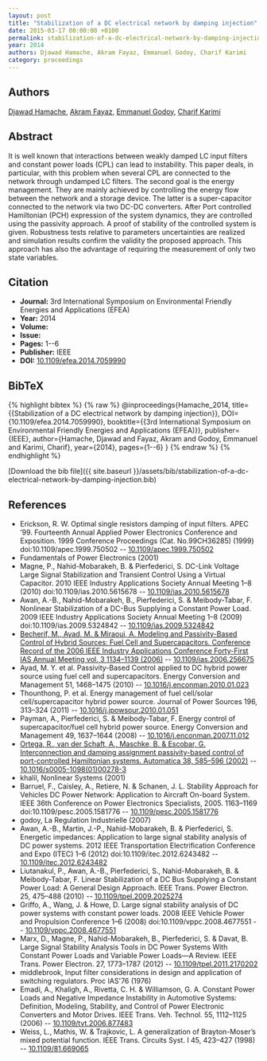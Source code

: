 ```yaml
---
layout: post
title: "Stabilization of a DC electrical network by damping injection"
date: 2015-03-17 00:00:00 +0100
permalink: stabilization-of-a-dc-electrical-network-by-damping-injection
year: 2014
authors: Djawad Hamache, Akram Fayaz, Emmanuel Godoy, Charif Karimi
category: proceedings
---
```

 
## Authors
[Djawad Hamache](authors/djawad-hamache), [Akram Fayaz](authors/akram-fayaz), [Emmanuel Godoy](authors/emmanuel-godoy), [Charif Karimi](authors/charif-karimi)
 
## Abstract
It is well known that interactions between weakly damped LC input filters and constant power loads (CPL) can lead to instability. This paper deals, in particular, with this problem when several CPL are connected to the network through undamped LC filters. The second goal is the energy management. They are mainly achieved by controlling the energy flow between the network and a storage device. The latter is a super-capacitor connected to the network via two DC-DC converters. After Port controlled Hamiltonian (PCH) expression of the system dynamics, they are controlled using the passivity approach. A proof of stability of the controlled system is given. Robustness tests relative to parameters uncertainties are realized and simulation results confirm the validity the proposed approach. This approach has also the advantage of requiring the measurement of only two state variables.
 
## Citation
- **Journal:** 3rd International Symposium on Environmental Friendly Energies and Applications (EFEA)
- **Year:** 2014
- **Volume:** 
- **Issue:** 
- **Pages:** 1--6
- **Publisher:** IEEE
- **DOI:** [10.1109/efea.2014.7059990](https://doi.org/10.1109/efea.2014.7059990)
 
## BibTeX
{% highlight bibtex %}
{% raw %}
@inproceedings{Hamache_2014,
  title={{Stabilization of a DC electrical network by damping injection}},
  DOI={10.1109/efea.2014.7059990},
  booktitle={{3rd International Symposium on Environmental Friendly Energies and Applications (EFEA)}},
  publisher={IEEE},
  author={Hamache, Djawad and Fayaz, Akram and Godoy, Emmanuel and Karimi, Charif},
  year={2014},
  pages={1--6}
}
{% endraw %}
{% endhighlight %}
 
[Download the bib file]({{ site.baseurl }}/assets/bib/stabilization-of-a-dc-electrical-network-by-damping-injection.bib)
 
## References
- Erickson, R. W. Optimal single resistors damping of input filters. APEC ’99. Fourteenth Annual Applied Power Electronics Conference and Exposition. 1999 Conference Proceedings (Cat. No.99CH36285) (1999) doi:10.1109/apec.1999.750502 -- [10.1109/apec.1999.750502](https://doi.org/10.1109/apec.1999.750502)
- Fundamentals of Power Electronics (2001)
- Magne, P., Nahid-Mobarakeh, B. & Pierfederici, S. DC-Link Voltage Large Signal Stabilization and Transient Control Using a Virtual Capacitor. 2010 IEEE Industry Applications Society Annual Meeting 1–8 (2010) doi:10.1109/ias.2010.5615678 -- [10.1109/ias.2010.5615678](https://doi.org/10.1109/ias.2010.5615678)
- Awan, A.-B., Nahid-Mobarakeh, B., Pierfederici, S. & Meibody-Tabar, F. Nonlinear Stabilization of a DC-Bus Supplying a Constant Power Load. 2009 IEEE Industry Applications Society Annual Meeting 1–8 (2009) doi:10.1109/ias.2009.5324842 -- [10.1109/ias.2009.5324842](https://doi.org/10.1109/ias.2009.5324842)
- [Becherif, M., Ayad, M. & Miraoui, A. Modeling and Passivity-Based Control of Hybrid Sources: Fuel Cell and Supercapacitors. Conference Record of the 2006 IEEE Industry Applications Conference Forty-First IAS Annual Meeting vol. 3 1134–1139 (2006)](modeling-and-passivity-based-control-of-hybrid-sources-fuel-cell-and-supercapacitors) -- [10.1109/ias.2006.256675](https://doi.org/10.1109/ias.2006.256675)
- Ayad, M. Y. et al. Passivity-Based Control applied to DC hybrid power source using fuel cell and supercapacitors. Energy Conversion and Management 51, 1468–1475 (2010) -- [10.1016/j.enconman.2010.01.023](https://doi.org/10.1016/j.enconman.2010.01.023)
- Thounthong, P. et al. Energy management of fuel cell/solar cell/supercapacitor hybrid power source. Journal of Power Sources 196, 313–324 (2011) -- [10.1016/j.jpowsour.2010.01.051](https://doi.org/10.1016/j.jpowsour.2010.01.051)
- Payman, A., Pierfederici, S. & Meibody-Tabar, F. Energy control of supercapacitor/fuel cell hybrid power source. Energy Conversion and Management 49, 1637–1644 (2008) -- [10.1016/j.enconman.2007.11.012](https://doi.org/10.1016/j.enconman.2007.11.012)
- [Ortega, R., van der Schaft, A., Maschke, B. & Escobar, G. Interconnection and damping assignment passivity-based control of port-controlled Hamiltonian systems. Automatica 38, 585–596 (2002)](interconnection-and-damping-assignment-passivity-based-control-of-port-controlled-hamiltonian-systems) -- [10.1016/s0005-1098(01)00278-3](https://doi.org/10.1016/s0005-1098(01)00278-3)
- khalil, Nonlinear Systems (2001)
- Barruel, F., Caisley, A., Retiere, N. & Schanen, J. L. Stability Approach for Vehicles DC Power Network: Application to Aircraft On-board System. IEEE 36th Conference on Power Electronics Specialists, 2005. 1163–1169 doi:10.1109/pesc.2005.1581776 -- [10.1109/pesc.2005.1581776](https://doi.org/10.1109/pesc.2005.1581776)
- godoy, La Regulation Industrielle (2007)
- Awan, A.-B., Martin, J.-P., Nahid-Mobarakeh, B. & Pierfederici, S. Energetic impedances: Application to large signal stability analysis of DC power systems. 2012 IEEE Transportation Electrification Conference and Expo (ITEC) 1–6 (2012) doi:10.1109/itec.2012.6243482 -- [10.1109/itec.2012.6243482](https://doi.org/10.1109/itec.2012.6243482)
- Liutanakul, P., Awan, A.-B., Pierfederici, S., Nahid-Mobarakeh, B. & Meibody-Tabar, F. Linear Stabilization of a DC Bus Supplying a Constant Power Load: A General Design Approach. IEEE Trans. Power Electron. 25, 475–488 (2010) -- [10.1109/tpel.2009.2025274](https://doi.org/10.1109/tpel.2009.2025274)
- Griffo, A., Wang, J. & Howe, D. Large signal stability analysis of DC power systems with constant power loads. 2008 IEEE Vehicle Power and Propulsion Conference 1–6 (2008) doi:10.1109/vppc.2008.4677551 -- [10.1109/vppc.2008.4677551](https://doi.org/10.1109/vppc.2008.4677551)
- Marx, D., Magne, P., Nahid-Mobarakeh, B., Pierfederici, S. & Davat, B. Large Signal Stability Analysis Tools in DC Power Systems With Constant Power Loads and Variable Power Loads—A Review. IEEE Trans. Power Electron. 27, 1773–1787 (2012) -- [10.1109/tpel.2011.2170202](https://doi.org/10.1109/tpel.2011.2170202)
- middlebrook, Input filter considerations in design and application of switching regulators. Proc IAS'76 (1976)
- Emadi, A., Khaligh, A., Rivetta, C. H. & Williamson, G. A. Constant Power Loads and Negative Impedance Instability in Automotive Systems: Definition, Modeling, Stability, and Control of Power Electronic Converters and Motor Drives. IEEE Trans. Veh. Technol. 55, 1112–1125 (2006) -- [10.1109/tvt.2006.877483](https://doi.org/10.1109/tvt.2006.877483)
- Weiss, L., Mathis, W. & Trajkovic, L. A generalization of Brayton-Moser’s mixed potential function. IEEE Trans. Circuits Syst. I 45, 423–427 (1998) -- [10.1109/81.669065](https://doi.org/10.1109/81.669065)

